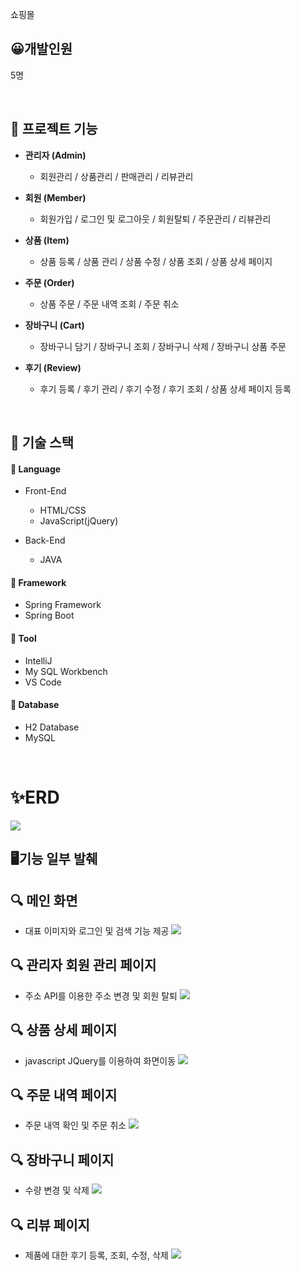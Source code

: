 쇼핑몰



## 😀개발인원    

5명

<br/>


## 📝 프로젝트 기능


+ **관리자 (Admin)**
  - 회원관리 / 상품관리 / 판매관리 / 리뷰관리


+ **회원 (Member)**
  - 회원가입 / 로그인 및 로그아웃 / 회원탈퇴 / 주문관리 / 리뷰관리


+ **상품 (Item)**
  - 상품 등록 / 상품 관리 / 상품 수정 / 상품 조회 / 상품 상세 페이지


+ **주문 (Order)**
  - 상품 주문 / 주문 내역 조회 / 주문 취소
 
 
+ **장바구니 (Cart)**
  - 장바구니 담기 / 장바구니 조회 / 장바구니 삭제 / 장바구니 상품 주문


+ **후기 (Review)**
  - 후기 등록 / 후기 관리 / 후기 수정 / 후기 조회 / 상품 상세 페이지 등록

<br/>


## 📕 기술 스택

#### 📙 Language

+ Front-End
  - HTML/CSS
  - JavaScript(jQuery)
  

+ Back-End
  - JAVA

#### 📙 Framework

+ Spring Framework
+ Spring Boot


#### 📙 Tool


+ IntelliJ
+ My SQL Workbench
+ VS Code


#### 📙 Database

+ H2 Database
+ MySQL

<br/>



# ✨ERD
<img src = "https://user-images.githubusercontent.com/121214637/236737994-7db2f050-7bf8-48bd-9e9e-e051d9c0abf2.png">




## 🖥기능 일부 발췌

## 🔍 메인 화면 
+ 대표 이미지와 로그인 및 검색 기능 제공
  <img src="https://user-images.githubusercontent.com/121214637/236735666-5085502f-df42-4fb7-af47-9b4be047f91f.png">


## 🔍 관리자 회원 관리 페이지
+ 주소 API를 이용한 주소 변경 및 회원 탈퇴 
  <img src="https://user-images.githubusercontent.com/121214637/236733829-4fa1d56b-cda5-4e0f-8707-42c8d9ee7ad3.png">


## 🔍 상품 상세 페이지
+ javascript JQuery를 이용하여 화면이동
  <img src="https://user-images.githubusercontent.com/121214637/236734187-4adddcaf-2eab-44f5-a0cb-b085a1978f28.png">


## 🔍 주문 내역 페이지
+ 주문 내역 확인 및 주문 취소
  <img src="https://user-images.githubusercontent.com/121214637/236735084-9cab8016-b55a-4efa-bd86-a477ebd38e7f.png">


## 🔍 장바구니 페이지
+ 수량 변경 및 삭제
  <img src="https://user-images.githubusercontent.com/121214637/236735298-7288b85b-53c6-4ea0-bfb6-ec04e866b4c9.png">


## 🔍 리뷰 페이지
+ 제품에 대한 후기 등록, 조회, 수정, 삭제
  <img src="https://user-images.githubusercontent.com/121214637/236735446-a159a916-4acb-42af-a353-40d51f85c35b.png">




